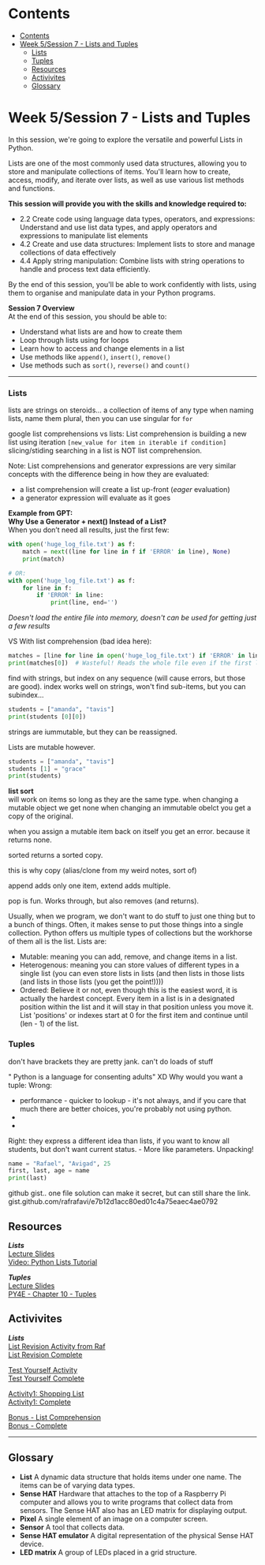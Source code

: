 # Contents
- [Contents](#contents)
- [Week 5/Session 7 - Lists and Tuples](#week-5session-7---lists-and-tuples)
    - [Lists](#lists)
    - [Tuples](#tuples)
  - [Resources](#resources)
  - [Activivites](#activivites)
  - [Glossary](#glossary)

# Week 5/Session 7 - Lists and Tuples
In this session, we're going to explore the versatile and powerful Lists in Python.  

Lists are one of the most commonly used data structures, allowing you to store and manipulate collections of items. You'll learn how to create, access, modify, and iterate over lists, as well as use various list methods and functions.  

**This session will provide you with the skills and knowledge required to:**  
* 2.2 Create code using language data types, operators, and expressions: Understand and use list data types, and apply operators and expressions to manipulate list elements
* 4.2 Create and use data structures: Implement lists to store and manage collections of data effectively
* 4.4 Apply string manipulation: Combine lists with string operations to handle and process text data efficiently.

By the end of this session, you'll be able to work confidently with lists, using them to organise and manipulate data in your Python programs.  

**Session 7 Overview**  
At the end of this session, you should be able to:  
* Understand what lists are and how to create them
* Loop through lists using for loops
* Learn how to access and change elements in a list
* Use methods like `append()`, `insert()`, `remove()`
* Use methods such as `sort()`, `reverse()` and `count()` 

___
### Lists
lists are strings on steroids... a collection of items of any type
 when naming lists, name them plural, then you can use singular for `for`

google list comprehensions vs lists:
List comprehension is building a new list using iteration ```[new_value for item in iterable if condition]``` slicing/stiding searching in a list is NOT list comprehension.

Note: List comprehensions and generator expressions are very similar concepts with the difference being in how they are evaluated:
* a list comprehension will create a list up-front (*eager* evaluation)
* a generator expression will evaluate as it goes

**Example from GPT:**  
**Why Use a Generator + next() Instead of a List?**  
When you don’t need all results, just the first few:
```python
with open('huge_log_file.txt') as f:
    match = next((line for line in f if 'ERROR' in line), None)
    print(match)

# OR:
with open('huge_log_file.txt') as f:
    for line in f:
        if 'ERROR' in line:
            print(line, end='')
```
*Doesn't load the entire file into memory, doesn't can be used for getting just a few results*

VS With list comprehension (bad idea here):
```python
matches = [line for line in open('huge_log_file.txt') if 'ERROR' in line]
print(matches[0])  # Wasteful! Reads the whole file even if the first line matched.
```

find with strings, but index on any sequence (will cause errors, but those are good).
index works well on strings, won't find sub-items, but you can subindex...
```python
students = ["amanda", "tavis"]
print(students [0][0])
```
strings are iummutable, but they can be reassigned.

Lists are mutable however.
```python
students = ["amanda", "tavis"]
students [1] = "grace"
print(students)
```

**list sort**  
will work on items so long as they are the same type.
when changing a mutable object we get none
when changing an immutable obelct you get a copy of the original.

when you assign a mutable item back on itself you get an error.
because it returns none.

sorted returns a sorted copy.

this is why copy (alias/clone from my weird notes, sort of)

append adds only one item, extend adds multiple.

pop is fun. Works through, but also removes (and returns).


Usually, when we program, we don't want to do stuff to just one thing but to a bunch of things.  Often, it makes sense to put those things into a single collection. Python offers us multiple types of collections but the workhorse of them all is the list. Lists are:  
* Mutable: meaning you can add, remove, and change items in a list.
* Heterogenous: meaning you can store values of different types in a single list
(you can even store lists in lists (and then lists in those lists (and lists in those lists (you get the point!))))
* Ordered: Believe it or not, even though this is the easiest word, it is actually the hardest concept. Every item in a list is in a designated position within the list and it will stay in that position unless you move it. List 'positions' or indexes start at 0 for the first item and continue until (len - 1) of the list.


### Tuples 
don't have brackets
they are pretty jank.
can't do loads of stuff

" Python is a language for consenting adults" XD
Why would you want a tuple: 
Wrong: 
* performance - quicker to lookup - it's not always, and if you care that much there are better choices, you're probably not using python.
* 
* 

Right:
they express a different idea than lists, if you want to know all students, but don't want current status. - More like parameters.
Unpacking!
```python
name = "Rafael", "Avigad", 25
first, last, age = name
print(last)
```

github gist.. one file solution
can make it secret, but can still share the link.
gist.github.com/rafrafavi/e7b12d1acc80ed01c4a75eaec4ae0792

## Resources
***Lists***  
[Lecture Slides](./resources/ICTPRG302-S7-Lists.pdf)  
[Video: Python Lists Tutorial](https://www.youtube.com/watch?v=ohCDWZgNIU0)  

***Tuples***  
[Lecture Slides](./resources/ICTPRG302-Tuples.pptx)  
[PY4E - Chapter 10 - Tuples](https://books.trinket.io/pfe/09-dictionaries.html)  

## Activivites
***Lists***  
[List Revision Activity from Raf](activities/list-revision.md)  
[List Revision Complete](activities/list-revision.py)  

[Test Yourself Activity](./activities/test-yourself.md)  
[Test Yourself Complete](./activities/test-yourself.py)

[Activity1: Shopping List](./activities/shopping-list.md)  
[Activity1: Complete](./activities/shopping-list.py)  

[Bonus - List Comprehension](./activities/bonus-list-comprehension.md)  
[Bonus - Complete](./activities/bonus-list-comprehension.py) 
___

## Glossary
* **List** A dynamic data structure that holds items under one name. The items can be of varying data types.
* **Sense HAT** Hardware that attaches to the top of a Raspberry Pi computer and allows you to write programs that collect data from sensors. The Sense HAT also has an LED matrix for displaying output.
* **Pixel** A single element of an image on a computer screen.
* **Sensor** A tool that collects data.
* **Sense HAT emulator** A digital representation of the physical Sense HAT device.
* **LED matrix** A group of LEDs placed in a grid structure. 
